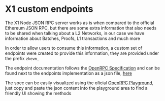 # X1 custom endpoints

The X1 Node JSON RPC server works as is when compared to the official Ethereum JSON RPC, but there are some extra information that also needs to be shared when talking about a L2 Networks, in our case we have information about Batches, Proofs, L1 transactions and much more

In order to allow users to consume this information, a custom set of endpoints were created to provide this information, they are provided under the prefix `zkevm_`

The endpoint documentation follows the [OpenRPC Specification](https://spec.open-rpc.org/) and can be found next to the endpoints implementation as a json file, [here](../jsonrpc/endpoints_zkevm.openrpc.json)

The spec can be easily visualized using the oficial [OpenRPC Playground](https://playground.open-rpc.org/), just copy and paste the json content into the playground area to find a friendly UI showing the methods
